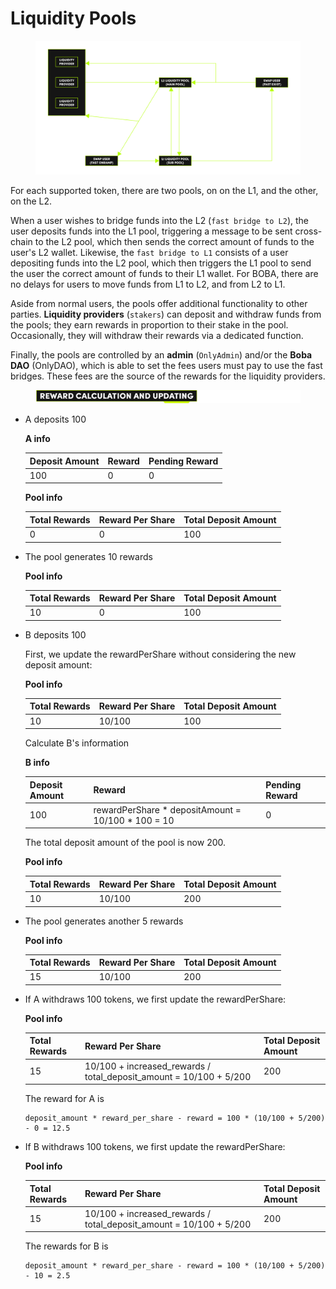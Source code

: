 # Liquidity Pools

<figure><img src="../../../../../.gitbook/assets/liquidity-pool-graph.png" alt=""><figcaption></figcaption></figure>



For each supported token, there are two pools, on on the L1, and the other, on the L2.

When a user wishes to bridge funds into the L2 (`fast bridge to L2`), the user deposits funds into the L1 pool, triggering a message to be sent cross-chain to the L2 pool, which then sends the correct amount of funds to the user's L2 wallet. Likewise, the `fast bridge to L1` consists of a user depositing funds into the L2 pool, which then triggers the L1 pool to send the user the correct amount of funds to their L1 wallet. For BOBA, there are no delays for users to move funds from L1 to L2, and from L2 to L1.

Aside from normal users, the pools offer additional functionality to other parties. **Liquidity providers** (`stakers`) can deposit and withdraw funds from the pools; they earn rewards in proportion to their stake in the pool. Occasionally, they will withdraw their rewards via a dedicated function.

Finally, the pools are controlled by an **admin** (`OnlyAdmin`) and/or the **Boba DAO** (OnlyDAO), which is able to set the fees users must pay to use the fast bridges. These fees are the source of the rewards for the liquidity providers.



<figure><img src="../../../../../.gitbook/assets/Artboard 1 (5) (2).png" alt=""><figcaption></figcaption></figure>

*   A deposits 100

    **A info**

    | Deposit Amount | Reward | Pending Reward |
    | -------------- | ------ | -------------- |
    | 100            | 0      | 0              |

    **Pool info**

    | Total Rewards | Reward Per Share | Total Deposit Amount |
    | ------------- | ---------------- | -------------------- |
    | 0             | 0                | 100                  |
*   The pool generates 10 rewards

    **Pool info**

    | Total Rewards | Reward Per Share | Total Deposit Amount |
    | ------------- | ---------------- | -------------------- |
    | 10            | 0                | 100                  |
*   B deposits 100

    First, we update the rewardPerShare without considering the new deposit amount:

    **Pool info**

    | Total Rewards | Reward Per Share | Total Deposit Amount |
    | ------------- | ---------------- | -------------------- |
    | 10            | 10/100           | 100                  |

    Calculate B's information

    **B info**

    | Deposit Amount | Reward                                               | Pending Reward |
    | -------------- | ---------------------------------------------------- | -------------- |
    | 100            | rewardPerShare \* depositAmount = 10/100 \* 100 = 10 | 0              |

    The total deposit amount of the pool is now 200.

    **Pool info**

    | Total Rewards | Reward Per Share | Total Deposit Amount |
    | ------------- | ---------------- | -------------------- |
    | 10            | 10/100           | 200                  |
*   The pool generates another 5 rewards

    **Pool info**

    | Total Rewards | Reward Per Share | Total Deposit Amount |
    | ------------- | ---------------- | -------------------- |
    | 15            | 10/100           | 200                  |
*   If A withdraws 100 tokens, we first update the rewardPerShare:

    **Pool info**

    | Total Rewards | Reward Per Share                                                      | Total Deposit Amount |
    | ------------- | --------------------------------------------------------------------- | -------------------- |
    | 15            | 10/100 + increased\_rewards / total\_deposit\_amount = 10/100 + 5/200 | 200                  |

    The reward for A is

    ```
    deposit_amount * reward_per_share - reward = 100 * (10/100 + 5/200) - 0 = 12.5
    ```
*   If B withdraws 100 tokens, we first update the rewardPerShare:

    **Pool info**

    | Total Rewards | Reward Per Share                                                      | Total Deposit Amount |
    | ------------- | --------------------------------------------------------------------- | -------------------- |
    | 15            | 10/100 + increased\_rewards / total\_deposit\_amount = 10/100 + 5/200 | 200                  |

    The rewards for B is

    ```
    deposit_amount * reward_per_share - reward = 100 * (10/100 + 5/200) - 10 = 2.5
    ```
